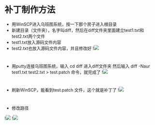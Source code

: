 # 补丁制作方法
- 用WinSCP进入乌班图系统，按一下那个房子进入根目录
- 新建目录（文件夹），名字叫diff，然后在diff文件夹里面建立test1.txt和test2.txt两个文件
- test1.txt放入源码文件内容
- test2.txt也放入源码文件内容，并且修改好
!<img src="https://github.com/danshui-git/shuoming/blob/master/doc/x001.png" />

#
- 用putty连接乌班图系统，输入 cd diff  进入diff文件夹
然后输入 diff -Naur test1.txt test2.txt > test.patch 命令，就完成了
!<img src="https://github.com/danshui-git/shuoming/blob/master/doc/x004.png" />
#
- 刷新WinSCP，能看到test.patch 文件，这个就是补丁了
!<img src="https://github.com/danshui-git/shuoming/blob/master/doc/x002.png" />
#
- 修改路径

!<img src="https://github.com/danshui-git/shuoming/blob/master/doc/x0013.png" />
!<img src="https://github.com/danshui-git/shuoming/blob/master/doc/x005.png" />

